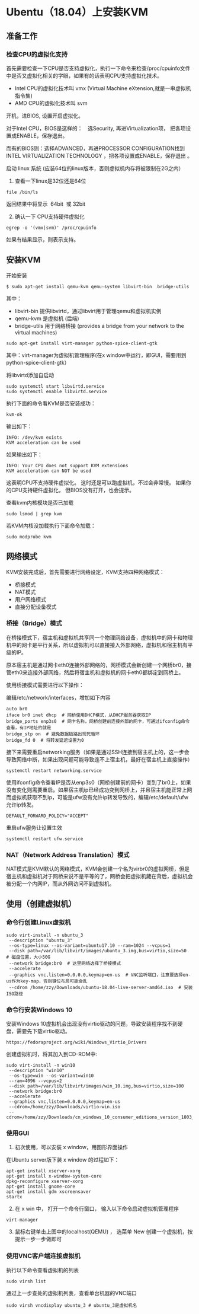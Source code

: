 # Ubentu（18.04）上安装KVM

## 准备工作

### 检查CPU的虚拟化支持

首先需要检查一下CPU是否支持虚拟化，执行一下命令来检查/proc/cpuinfo文件中是否又虚拟化相关的字眼，如果有的话表明CPU支持虚拟化技术。

* Intel CPU的虚拟化技术叫 vmx (Virtual Machine eXtension,就是一串虚拟机指令集) 
* AMD CPU的虚拟化技术叫 svm

 开机，进BIOS, 设置开启虚拟化。

对于Intel CPU，BIOS是这样的：　选Security, 再进Virtualization项， 把各项设置成ENABLE，保存退出。

而有的BIOS则：选择ADVANCED，再进PROCESSOR CONFIGURATION找到 INTEL VIRTUALIZATION  TECHNOLOGY ，把各项设置成ENABLE，保存退出 。 

启动 linux 系统 (应装64位的linux版本，否则虚拟机内存将被限制在2G之内）

1. 查看一下linux是32位还是64位

`file /bin/ls`

返回结果中将显示  64bit  或 32bit

2. 确认一下 CPU支持硬件虚拟化     

`egrep -o '(vmx|svm)' /proc/cpuinfo`

如果有结果显示，则表示支持。

## 安装KVM

开始安装    
```
$ sudo apt-get install qemu-kvm qemu-system libvirt-bin  bridge-utils
```
其中：
* libvirt-bin 提供libvirtd，通过libvirt用于管理qemu和虚拟机实例
* qemu-kvm 是虚拟机 (后端)
* bridge-utils 用于网络桥接 (provides a bridge from your network to the virtual machines)

```
sudo apt-get install virt-manager python-spice-client-gtk
```
其中：virt-manager为虚拟机管理程序(在x window中运行，即GUI，需要用到python-spice-client-gtk）

将libvirtd添加自启动
```
sudo systemctl start libvirtd.service
sudo systemctl enable libvirtd.service
```

执行下面的命令看KVM是否安装成功：

`kvm-ok`

输出如下：
```
INFO: /dev/kvm exists
KVM acceleration can be used
```
如果输出如下：
```
INFO: Your CPU does not support KVM extensions
KVM acceleration can NOT be used
```
这表明CPU不支持硬件虚拟化。 这时还是可以跑虚拟机，不过会非常慢。
如果你的CPU支持硬件虚拟化， 但BIOS没有打开，也会提示。

查看kvm内核模块是否已加载

`sudo lsmod | grep kvm`

若KVM内核没加载执行下面命令加载：

`sudo modprobe kvm`

## 网络模式
KVM安装完成后，首先需要进行网络设定，KVM支持四种网络模式：

* 桥接模式
* NAT模式
* 用户网络模式
* 直接分配设备模式

### 桥接（Bridge）模式
在桥接模式下，宿主机和虚拟机共享同一个物理网络设备，虚拟机中的网卡和物理机中的网卡是平行关系，所以虚拟机可以直接接入外部网络，虚拟机和宿主机有平级的IP。

原本宿主机是通过网卡eth0连接外部网络的，网桥模式会新创建一个网桥br0，接管eth0来连接外部网络，然后将宿主机和虚拟机的网卡eth0都绑定到网桥上。

使用桥接模式需要进行以下操作：

编辑/etc/network/interfaces，增加如下内容
```
auto br0
iface br0 inet dhcp  # 网桥使用DHCP模式，从DHCP服务器获取IP
bridge_ports enp3s0  # 网卡名称，网桥创建前连接外部的网卡，可通过ifconfig命令查看，有IP地址的就是
bridge_stp on  # 避免数据链路出现死循环
bridge_fd 0  # 将转发延迟设置为0
```
接下来需要重启networking服务（如果是通过SSH连接到宿主机上的，这一步会导致网络中断，如果出现问题可能导致连不上宿主机，最好在宿主机上直接操作）

`systemctl restart networking.service`

使用ifconfig命令查看IP是否从enp3s0（网桥创建前的网卡）变到了br0上，如果没有变化则需要重启。如果宿主机ip已经成功变到网桥上，并且宿主机能正常上网而虚拟机获取不到ip，可能是ufw没有允许ip转发导致的，编辑/etc/default/ufw允许ip转发。

`DEFAULT_FORWARD_POLICY="ACCEPT"`

重启ufw服务让设置生效

`systemctl restart ufw.service`

### NAT（Network Address Translation）模式
NAT模式是KVM默认的网络模式，KVM会创建一个名为virbr0的虚拟网桥，但是宿主机和虚拟机对于网桥来说不是平等的了，网桥会把虚拟机藏在背后，虚拟机会被分配一个内网IP，而从外网访问不到虚拟机。

## 使用（创建虚拟机）

### 命令行创建Linux虚拟机
```
sudo virt-install -n ubuntu_3
 --description "ubuntu_3" 
 --os-type=linux --os-variant=ubuntu17.10 --ram=1024 --vcpus=1 
 --disk path=/var/lib/libvirt/images/ubuntu_3.img,bus=virtio,size=50  # 磁盘位置，大小50G
 --network bridge:br0  # 这里网络选择了桥接模式
 --accelerate
 --graphics vnc,listen=0.0.0.0,keymap=en-us  # VNC监听端口，注意要选择en-us作为key-map，否则键位布局可能会乱
 --cdrom /home/zzy/Downloads/ubuntu-18.04-live-server-amd64.iso  # 安装ISO路径
```
### 命令行安装Windows 10

安装Windows 10虚拟机会出现没有virtio驱动的问题，导致安装程序找不到硬盘，需要先下载virtio驱动。

`https://fedoraproject.org/wiki/Windows_Virtio_Drivers`

创建虚拟机时，将其加入到CD-ROM中:
```
sudo virt-install -n win10
 --description "win10"
 --os-type=win --os-variant=win10
 --ram=4096 --vcpus=2 
 --disk path=/var/lib/libvirt/images/win_10.img,bus=virtio,size=100
 --network bridge:br0
 --accelerate
 --graphics vnc,listen=0.0.0.0,keymap=en-us
 --cdrom=/home/zzy/Downloads/virtio-win.iso
 --cdrom=/home/zzy/Downloads/cn_windows_10_consumer_editions_version_1803_updated_march_2018_x64_dvd_12063766.iso
```
### 使用GUI

1. 初次使用，可以安装 x window，用图形界面操作

在Ubuntu server版下装 x window 的过程如下：
```
apt-get install xserver-xorg 
apt-get install x-window-system-core 
dpkg-reconfigure xserver-xorg 
apt-get install gnome-core 
apt-get install gdm xscreensaver 
startx
```

2. 在 x win 中， 打开一个命令行窗口， 输入以下命令启动虚拟机管理程序

`virt-manager`

3. 鼠标右键单击上图中的localhost(QEMU) ， 选菜单 New 创建一个虚拟机，按提示一步一步做即可
  
### 使用VNC客户端连接虚拟机
执行以下命令查看虚拟机的列表

`sudo virsh list`

通过上一步查处的虚拟机列表，查看单台机器的VNC端口

`sudo virsh vncdisplay ubuntu_3 # ubuntu_3是虚拟机名`
